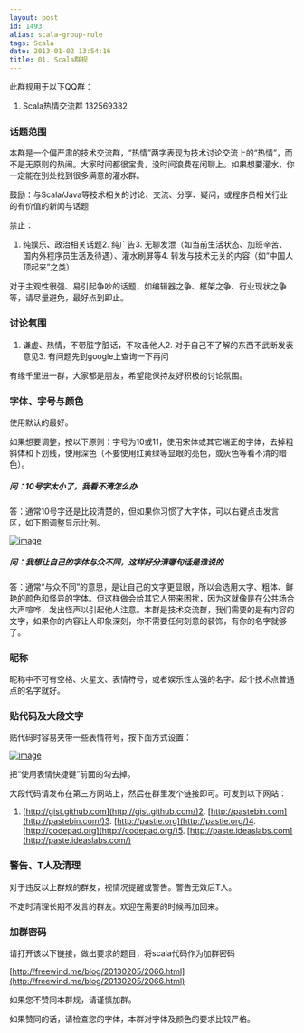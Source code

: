 ```yaml
---
layout: post
id: 1493
alias: scala-group-rule
tags: Scala
date: 2013-01-02 13:54:16
title: 01. Scala群规
---
```


此群规用于以下QQ群：

1.  Scala热情交流群 132569382

### 话题范围

本群是一个偏严肃的技术交流群，“热情”两字表现为技术讨论交流上的“热情”，而不是无原则的热闹。大家时间都很宝贵，没时间浪费在闲聊上。如果想要灌水，你一定能在别处找到很多满意的灌水群。

鼓励：与Scala/Java等技术相关的讨论、交流、分享、疑问，或程序员相关行业的有价值的新闻与话题

禁止：

1.  纯娱乐、政治相关话题2.  纯广告3.  无聊发泄（如当前生活状态、加班辛苦、国内外程序员生活及待遇）、灌水刷屏等4.  转发与技术无关的内容（如“中国人顶起来”之类）

对于主观性很强、易引起争吵的话题，如编辑器之争、框架之争、行业现状之争等，请尽量避免，最好点到即止。

### 讨论氛围

1.  谦虚、热情，不带脏字脏话，不攻击他人2.  对于自己不了解的东西不武断发表意见3.  有问题先到google上查询一下再问

有缘千里进一群，大家都是朋友，希望能保持友好积极的讨论氛围。

### 字体、字号与颜色

使用默认的最好。

如果想要调整，按以下原则：字号为10或11，使用宋体或其它端正的字体，去掉粗斜体和下划线，使用深色（不要使用红黄绿等显眼的亮色，或灰色等看不清的暗色）。

##### 问：10号字太小了，我看不清怎么办

答：通常10号字还是比较清楚的，但如果你习惯了大字体，可以右键点击发言区，如下图调整显示比例。

[![image](http://freewind.me/wp-content/uploads/2012/10/image_thumb_thumb1.png "image")](http://freewind.me/wp-content/uploads/2012/10/image_thumb_thumb1.png)

##### 问：我想让自己的字体与众不同，这样好分清哪句话是谁说的

答：通常“与众不同”的意思，是让自己的文字更显眼，所以会选用大字、粗体、鲜艳的颜色和怪异的字体。但这样做会给其它人带来困扰，因为这就像是在公共场合大声喧哗，发出怪声以引起他人注意。本群是技术交流群，我们需要的是有内容的文字，如果你的内容让人印象深刻，你不需要任何刻意的装饰，有你的名字就够了。

### 昵称

昵称中不可有空格、火星文、表情符号，或者娱乐性太强的名字。起个技术点普通点的名字就好。

### 贴代码及大段文字

贴代码时容易夹带一些表情符号，按下面方式设置：

[![image](http://freewind.me/wp-content/uploads/2012/10/image_thumb12.png "image")](http://freewind.me/wp-content/uploads/2012/10/image_thumb12.png)

把“使用表情快捷键”前面的勾去掉。

大段代码请发布在第三方网站上，然后在群里发个链接即可。可发到以下网站：

1.  [http://gist.github.com](http://gist.github.com/)2.  [http://pastebin.com](http://pastebin.com/)3.  [http://pastie.org](http://pastie.org/)4.  [http://codepad.org](http://codepad.org/)5.  [http://paste.ideaslabs.com](http://paste.ideaslabs.com/)

### 警告、T人及清理

对于违反以上群规的群友，视情况提醒或警告。警告无效后T人。

不定时清理长期不发言的群友。欢迎在需要的时候再加回来。

### 加群密码

请打开该以下链接，做出要求的题目，将scala代码作为加群密码

[http://freewind.me/blog/20130205/2066.html](http://freewind.me/blog/20130205/2066.html)

如果您不赞同本群规，请谨慎加群。

如果赞同的话，请检查您的字体，本群对字体及颜色的要求比较严格。
